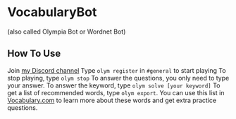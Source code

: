 # VocabularyBot
(also called Olympia Bot or Wordnet Bot)
## How To Use
Join [my Discord channel](https://discord.gg/C5vUE5Q)
Type ```olym register``` in ```#general``` to start playing
To stop playing, type ```olym stop```
To answer the questions, you only need to type your answer.
To answer the keyword, type ```olym solve [your keyword]```
To get a list of recommended words, type ```olym export```. You can use this list in [Vocabulary.com](Vocabulary.com) to learn more about these words and get extra practice questions.
